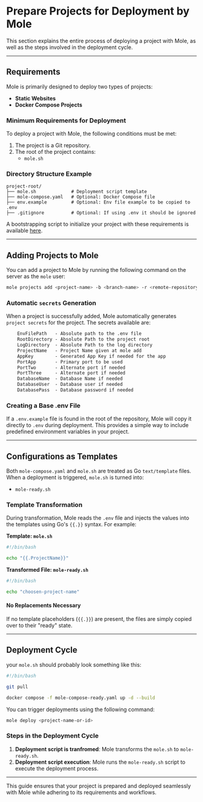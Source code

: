 # Prepare Projects for Deployment by Mole

This section explains the entire process of deploying a project with Mole, as well as the steps involved in the deployment cycle.

---

## Requirements

Mole is primarily designed to deploy two types of projects:

- **Static Websites**
- **Docker Compose Projects**

### Minimum Requirements for Deployment

To deploy a project with Mole, the following conditions must be met:

1. The project is a Git repository.
2. The root of the project contains:
   - `mole.sh`

### Directory Structure Example
```plaintext
project-root/
├── mole.sh             # Deployment script template
├── mole-compose.yaml   # Optional: Docker Compose file
├── env.example         # Optional: Env file example to be copied to .env
├── .gitignore          # Optional: If using .env it should be ignored
```

A bootstrapping script to initialize your project with these requirements is available [here](#).

---

## Adding Projects to Mole

You can add a project to Mole by running the following command on the server as the `mole` user:

```bash
mole projects add <project-name> -b <branch-name> -r <remote-repository-url>
```

### Automatic `secrets` Generation

When a project is successfully added, Mole automatically generates `project secrets` for the project. The secrets available are:

```txt
	EnvFilePath   - Absolute path to the .env file
	RootDirectory - Absolute Path to the project root
	LogDirectory  - Absolute Path to the log directory
	ProjectName   - Project Name given at mole add
	AppKey        - Generated App Key if needed for the app
	PortApp       - Primary port to be used
	PortTwo       - Alternate port if needed
	PortThree     - Alternate port if needed
	DatabaseName  - Database Name if needed
	DatabaseUser  - Database user if needed
	DatabasePass  - Database password if needed
```

### Creating a Base .env File

If a `.env.example` file is found in the root of the repository, Mole will copy it directly to `.env` during deployment. This provides a simple way to include predefined environment variables in your project.

---

## Configurations as Templates

Both `mole-compose.yaml` and `mole.sh` are treated as Go `text/template` files. When a deployment is triggered, `mole.sh` is turned into:

- `mole-ready.sh`

### Template Transformation

During transformation, Mole reads the `.env` file and injects the values into the templates using Go's `{{.}}` syntax. For example:

**Template: `mole.sh`**
```bash
#!/bin/bash

echo "{{.ProjectName}}"
```

**Transformed File: `mole-ready.sh`**
```bash
#!/bin/bash

echo "choosen-project-name"
```

#### No Replacements Necessary
If no template placeholders (`{{.}}`) are present, the files are simply copied over to their "ready" state.

---

## Deployment Cycle

your `mole.sh` should probably look something like this:

```bash
#!/bin/bash

git pull

docker compose -f mole-compose-ready.yaml up -d --build
```

You can trigger deployments using the following command:

```bash
mole deploy <project-name-or-id>
```

### Steps in the Deployment Cycle

1. **Deployment script is tranfromed**: Mole transforms the `mole.sh` to `mole-ready.sh`.
2. **Deployment script execution**: Mole runs the `mole-ready.sh` script to execute the deployment process.

---

This guide ensures that your project is prepared and deployed seamlessly with Mole while adhering to its requirements and workflows.
